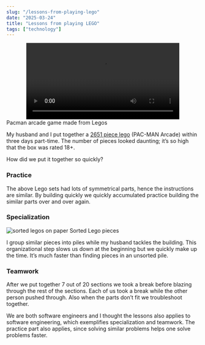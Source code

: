 ```yaml
---
slug: "/lessons-from-playing-lego"
date: "2025-03-24"
title: "Lessons from playing LEGO"
tags: ["technology"]
---
```


<video controls width="400" style='display: block; margin: 0 auto'>
  <source src="/movies/pacmanLego.mp4" type="video/mp4" />
</video>
<span>Pacman arcade game made from Legos</span>

My husband and I put together a [2651 piece lego](https://www.lego.com/en-us/product/pac-man-arcade-10323) (PAC-MAN Arcade) within three days part-time. The number of pieces looked daunting; it’s so high that the box was rated 18+.

How did we put it together so quickly?

### Practice

The above Lego sets had lots of symmetrical parts, hence the instructions are similar. By building quickly we quickly accumulated practice building the similar parts over and over again.

### Specialization

<img src='/img/sorted_lego.png' alt='sorted legos on paper' />
<span>Sorted Lego pieces</span>

I group similar pieces into piles while my husband tackles the building. This organizational step slows us down at the beginning but we quickly make up the time. It’s much faster than finding pieces in an unsorted pile.

### Teamwork

After we put together 7 out of 20 sections we took a break before blazing through the rest of the sections. Each of us took a break while the other person pushed through. Also when the parts don’t fit we troubleshoot together.

We are both software engineers and I thought the lessons also applies to software engineering, which exemplifies specialization and teamwork. The practice part also applies, since solving similar problems helps one solve problems faster.
